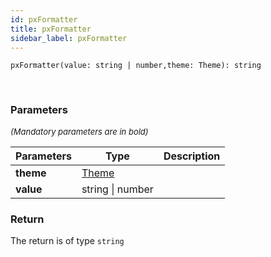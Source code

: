 ```yaml
---
id: pxFormatter
title: pxFormatter
sidebar_label: pxFormatter
---
```


```tsx
pxFormatter(value: string | number,theme: Theme): string
```
<br/>



### Parameters

<font size="2"><i>(Mandatory parameters are in bold)</i></font>

| Parameters | Type | Description |
| --------- | ---- | ----------- |
| **theme** | [Theme](/api2/types/Theme.md) |  |
| **value** | string \| number |  |


### Return



The return is of type <code>string</code>